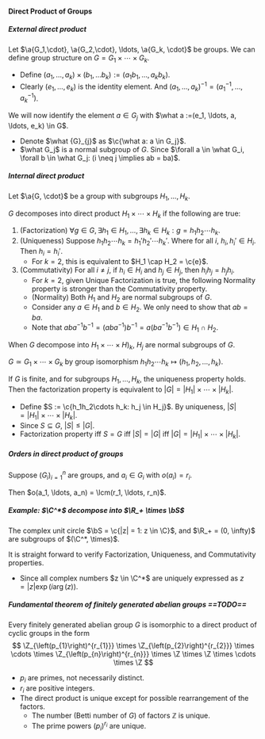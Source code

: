 #### Direct Product of Groups

##### External direct product

Let $\a{G_1,\cdot}, \a{G_2,\cdot}, \ldots, \a{G_k, \cdot}$ be groups. We can define group structure on $G = G_1 \times \cdots \times G_k$.

- Define $(a_1, \ldots, a_k) \times (b_1, \ldots b_k) := (a_1 b_1, \ldots, a_k b_k)$.
- Clearly $(e_1, \ldots, e_k)$ is the identity element. And $(a_1, \ldots, a_k)^{-1} = (a_1^{-1},\ldots, a_k^{-1})$.

We will now identify the element $a \in G_j$ with $\what a :=(e_1, \ldots, a, \ldots, e_k) \in G$.

- Denote $\what {G}_{j}$ as $\c{\what a: a \in G_j}$.
- $\what G_j$ is a normal subgroup of $G$. Since $\forall a \in \what G_i, \forall b \in \what G_j: (i \neq j \implies ab = ba)$.

##### Internal direct product

Let $\a{G, \cdot}$ be a group with subgroups $H_1, \ldots, H_k$.

$G$ decomposes into direct product $H_1 \times \cdots \times H_k$ if the following are true:

1. (Factorization) $\forall g \in G, \exists h_1 \in H_1, \ldots, \exists h_k \in H_k:  g = h_1 h_2 \cdots h_k$.
2. (Uniqueness) Suppose $h_1 h_2 \cdots h_k = h_1' h_2' \cdots h_k'$. Where for all $i$, $h_i, h_i' \in H_i$. Then $h_i = h_i'$.
   - For $k = 2$, this is equivalent to $H_1 \cap H_2 = \c{e}$.
3. (Commutativity) For all $i \neq j$, if $h_i \in H_i$ and $h_j \in H_j$, then $h_i h_j = h_j h_i$.
   - For $k = 2$, given Unique Factorization is true, the following Normality property is stronger than the Commutativity property.
   - (Normality) Both $H_1$ and $H_2$ are normal subgroups of $G$.
   - Consider any $a \in H_1$ and $b \in H_2$. We only need to show that $ab = ba$.
   - Note that $aba^{-1}b^{-1} = (aba^{-1})b^{-1} = a(ba^{-1}b^{-1}) \in H_1 \cap H_2$.

When $G$ decompose into $H_1 \times \cdots \times H)_k$, $H_j$ are normal subgroups of $G$.

$G \simeq G_1 \times \cdots \times G_k$ by group isomorphism $h_1h_2 \cdots h_k \mapsto (h_1, h_2, \ldots, h_k)$.

If $G$ is finite, and for subgroups $H_1, \ldots, H_k$, the uniqueness property holds. Then the factorization property is equivalent to $|G| = |H_1|\times \cdots \times |H_k|$.

- Define $S := \c{h_1h_2\cdots h_k: h_j \in H_j}$. By uniqueness, $|S| = |H_1| \times \cdots \times |H_k|$.
- Since $S \subseteq G$, $|S| \le |G|$.
- Factorization property iff $S = G$ iff $|S| = |G|$ iff $|G| = |H_1| \times \cdots \times |H_k|$.

##### Orders in direct product of groups

Suppose $(G_i)_{i = 1}^n$ are groups, and $a_i \in G_i$ with $o(a_i) = r_i$.

Then $o(a_1, \ldots, a_n) = \lcm(r_1, \ldots, r_n)$.

##### Example: $\C^*$ decompose into $\R_+ \times \bS$

The complex unit circle $\bS = \c{|z| = 1: z \in \C}$, and $\R_+ = (0, \infty)$ are subgroups of $(\C^*, \times)$.

It is straight forward to verify Factorization, Uniqueness, and Commutativity properties.

- Since all complex numbers $z \in \C^*$ are uniquely expressed as $z = |z| \exp(i \arg(z))$.

##### Fundamental theorem of finitely generated abelian groups ==TODO==

Every finitely generated abelian group $G$ is isomorphic to a direct product of cyclic groups in the form
$$
\Z_{\left(p_{1}\right)^{r_{1}}} \times \Z_{\left(p_{2}\right)^{r_{2}}} \times \cdots \times \Z_{\left(p_{n}\right)^{r_{n}}} \times \Z \times \Z \times \cdots \times \Z
$$

- $p_{i}$ are primes, not necessarily distinct.
- $r_{i}$ are positive integers. 
- The direct product is unique except for possible rearrangement of the factors.
  - The number (Betti number of $G$) of factors $\mathbb{Z}$ is unique.
  - The prime powers $\left(p_{i}\right)^{r_{i}}$ are unique.


